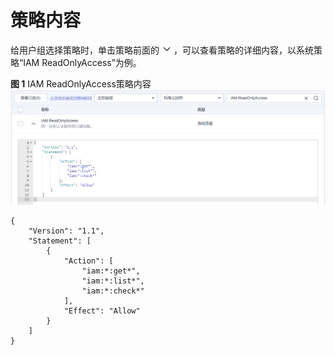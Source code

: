 # 策略内容<a name="iam_01_0018"></a>

给用户组选择策略时，单击策略前面的![](figures/icon-detail.png)，可以查看策略的详细内容，以系统策略“IAM ReadOnlyAccess”为例。

**图 1**  IAM ReadOnlyAccess策略内容<a name="fig3437184793719"></a>  
![](figures/IAM-ReadOnlyAccess策略内容.png "IAM-ReadOnlyAccess策略内容")

```
{
    "Version": "1.1",
    "Statement": [
        {
            "Action": [
                "iam:*:get*",
                "iam:*:list*",
                "iam:*:check*"
            ],
            "Effect": "Allow"
        }
    ]
}
```

